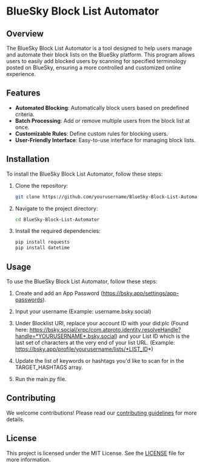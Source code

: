 # BlueSky Block List Automator

## Overview

The BlueSky Block List Automator is a tool designed to help users manage and automate their block lists on the BlueSky platform. This program allows users to easily add blocked users by scanning for specified terminology posted on BlueSky, ensuring a more controlled and customized online experience.

## Features

- **Automated Blocking**: Automatically block users based on predefined criteria.
- **Batch Processing**: Add or remove multiple users from the block list at once.
- **Customizable Rules**: Define custom rules for blocking users.
- **User-Friendly Interface**: Easy-to-use interface for managing block lists.

## Installation

To install the BlueSky Block List Automator, follow these steps:

1. Clone the repository:
    ```sh
    git clone https://github.com/yourusername/BlueSky-Block-List-Automator.git
    ```
2. Navigate to the project directory:
    ```sh
    cd BlueSky-Block-List-Automator
    ```
3. Install the required dependencies:
    ```sh
    pip install requests
    pip install datetime
    ```

## Usage

To use the BlueSky Block List Automator, follow these steps:

1. Create and add an App Password 
(https://bsky.app/settings/app-passwords).

2. Input your username 
(Example: username.bsky.social)

3. Under Blocklist URI, replace your account ID with your did:plc
 (Found here: https://bsky.social/xrpc/com.atproto.identity.resolveHandle?handle=*YOURUSERNAME*.bsky.social) 
 and your List ID which is the last set of characters at the very end of your list URL. 
 (Example: https://bsky.app/profile/yourusername/lists/*LIST_ID*)

4. Update the list of keywords or hashtags you'd like to scan for in the TARGET_HASHTAGS array.

5. Run the main.py file.

## Contributing

We welcome contributions! Please read our [contributing guidelines](CONTRIBUTING.md) for more details.

## License

This project is licensed under the MIT License. See the [LICENSE](LICENSE) file for more information.
